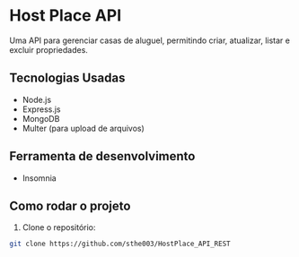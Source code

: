 # Host Place API

Uma API para gerenciar casas de aluguel, permitindo criar, atualizar, listar e excluir propriedades.

## Tecnologias Usadas
- Node.js
- Express.js
- MongoDB
- Multer (para upload de arquivos)

## Ferramenta de desenvolvimento
- Insomnia 

## Como rodar o projeto

1. Clone o repositório:
```bash
git clone https://github.com/sthe003/HostPlace_API_REST
